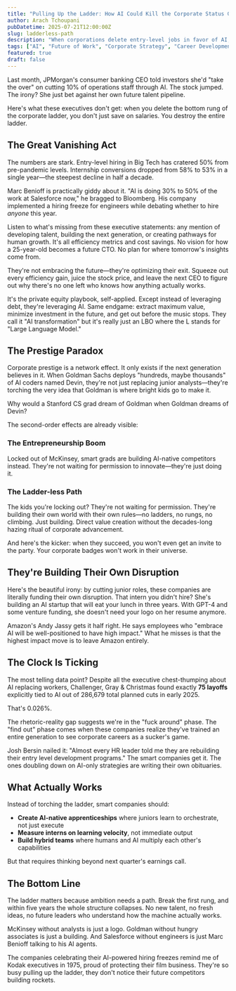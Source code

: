 ```yaml
---
title: "Pulling Up the Ladder: How AI Could Kill the Corporate Status Game"
author: Arach Tchoupani
pubDatetime: 2025-07-21T12:00:00Z
slug: ladderless-path
description: "When corporations delete entry-level jobs in favor of AI, they're not just saving money—they're destroying their own future. The kids they're locking out? They're building the companies that will eat them alive."
tags: ["AI", "Future of Work", "Corporate Strategy", "Career Development"]
featured: true
draft: false
---
```


Last month, JPMorgan's consumer banking CEO told investors she'd "take the over" on cutting 10% of operations staff through AI. The stock jumped. The irony? She just bet against her own future talent pipeline.

Here's what these executives don't get: when you delete the bottom rung of the corporate ladder, you don't just save on salaries. You destroy the entire ladder.

## The Great Vanishing Act

The numbers are stark. Entry-level hiring in Big Tech has cratered 50% from pre-pandemic levels. Internship conversions dropped from 58% to 53% in a single year—the steepest decline in half a decade.

Marc Benioff is practically giddy about it. "AI is doing 30% to 50% of the work at Salesforce now," he bragged to Bloomberg. His company implemented a hiring freeze for engineers while debating whether to hire *anyone* this year.

Listen to what's missing from these executive statements: any mention of developing talent, building the next generation, or creating pathways for human growth. It's all efficiency metrics and cost savings. No vision for how a 25-year-old becomes a future CTO. No plan for where tomorrow's insights come from.

They're not embracing the future—they're optimizing their exit. Squeeze out every efficiency gain, juice the stock price, and leave the next CEO to figure out why there's no one left who knows how anything actually works.

It's the private equity playbook, self-applied. Except instead of leveraging debt, they're leveraging AI. Same endgame: extract maximum value, minimize investment in the future, and get out before the music stops. They call it "AI transformation" but it's really just an LBO where the L stands for "Large Language Model."

## The Prestige Paradox

Corporate prestige is a network effect. It only exists if the next generation believes in it. When Goldman Sachs deploys "hundreds, maybe thousands" of AI coders named Devin, they're not just replacing junior analysts—they're torching the very idea that Goldman is where bright kids go to make it.

Why would a Stanford CS grad dream of Goldman when Goldman dreams of Devin?

The second-order effects are already visible:

### The Entrepreneurship Boom
Locked out of McKinsey, smart grads are building AI-native competitors instead. They're not waiting for permission to innovate—they're just doing it.

### The Ladder-less Path
The kids you're locking out? They're not waiting for permission. They're building their own world with their own rules—no ladders, no rungs, no climbing. Just building. Direct value creation without the decades-long hazing ritual of corporate advancement. 

And here's the kicker: when they succeed, you won't even get an invite to the party. Your corporate badges won't work in their universe.

## They're Building Their Own Disruption

Here's the beautiful irony: by cutting junior roles, these companies are literally funding their own disruption. That intern you didn't hire? She's building an AI startup that will eat your lunch in three years. With GPT-4 and some venture funding, she doesn't need your logo on her resume anymore.

Amazon's Andy Jassy gets it half right. He says employees who "embrace AI will be well-positioned to have high impact." What he misses is that the highest impact move is to leave Amazon entirely.

## The Clock Is Ticking

The most telling data point? Despite all the executive chest-thumping about AI replacing workers, Challenger, Gray & Christmas found exactly **75 layoffs** explicitly tied to AI out of 286,679 total planned cuts in early 2025.

That's 0.026%.

The rhetoric-reality gap suggests we're in the "fuck around" phase. The "find out" phase comes when these companies realize they've trained an entire generation to see corporate careers as a sucker's game.

Josh Bersin nailed it: "Almost every HR leader told me they are rebuilding their entry level development programs." The smart companies get it. The ones doubling down on AI-only strategies are writing their own obituaries.

## What Actually Works

Instead of torching the ladder, smart companies should:

- **Create AI-native apprenticeships** where juniors learn to orchestrate, not just execute
- **Measure interns on learning velocity**, not immediate output
- **Build hybrid teams** where humans and AI multiply each other's capabilities

But that requires thinking beyond next quarter's earnings call.

## The Bottom Line

The ladder matters because ambition needs a path. Break the first rung, and within five years the whole structure collapses. No new talent, no fresh ideas, no future leaders who understand how the machine actually works.

McKinsey without analysts is just a logo. Goldman without hungry associates is just a building. And Salesforce without engineers is just Marc Benioff talking to his AI agents.

The companies celebrating their AI-powered hiring freezes remind me of Kodak executives in 1975, proud of protecting their film business. They're so busy pulling up the ladder, they don't notice their future competitors building rockets.